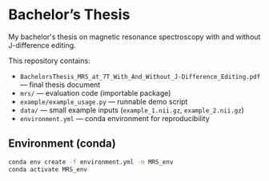 # Bachelor’s Thesis
My bachelor's thesis on magnetic resonance spectroscopy with and without J-difference editing.

This repository contains:
- `BachelorsThesis_MRS_at_7T_With_And_Without_J-Difference_Editing.pdf` — final thesis document  
- `mrs/` — evaluation code (importable package)  
- `example/example_usage.py` — runnable demo script  
- `data/` — small example inputs (`example_1.nii.gz`, `example_2.nii.gz`)  
- `environment.yml` — conda environment for reproducibility

## Environment (conda)
```bash
conda env create -f environment.yml -n MRS_env
conda activate MRS_env
